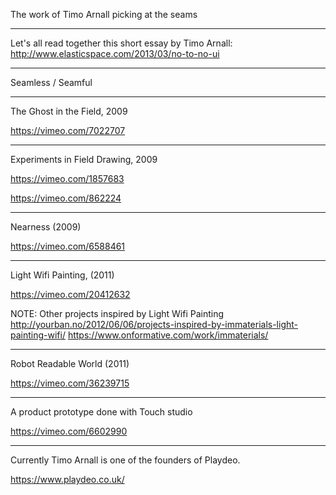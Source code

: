The work of Timo Arnall
picking at the seams

---

Let's all read together this short essay by Timo Arnall:
http://www.elasticspace.com/2013/03/no-to-no-ui

---

Seamless / Seamful

---

The Ghost in the Field, 2009

https://vimeo.com/7022707

---

Experiments in Field Drawing, 2009

https://vimeo.com/1857683

https://vimeo.com/862224

---

Nearness (2009)

https://vimeo.com/6588461


---

Light Wifi Painting, (2011)

https://vimeo.com/20412632

NOTE: Other projects inspired by Light Wifi Painting
http://yourban.no/2012/06/06/projects-inspired-by-immaterials-light-painting-wifi/
https://www.onformative.com/work/immaterials/

---

Robot Readable World (2011)

https://vimeo.com/36239715

---

A product prototype done with Touch studio

https://vimeo.com/6602990

---

Currently Timo Arnall is one of the founders of Playdeo.

https://www.playdeo.co.uk/

